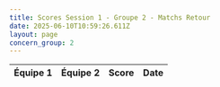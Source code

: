 ```yaml
---
title: Scores Session 1 - Groupe 2 - Matchs Retour
date: 2025-06-10T10:59:26.611Z
layout: page
concern_group: 2
---
```




| Équipe 1 | Équipe 2 | Score | Date |
|----------|----------|-------|------|

